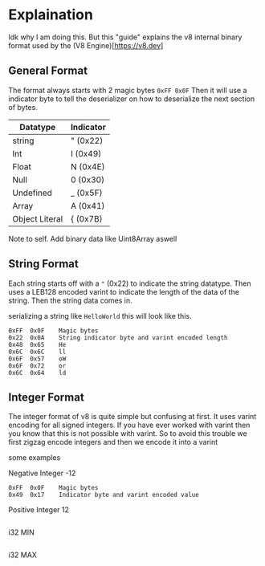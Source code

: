 # Explaination

Idk why I am doing this. But this "guide" explains the v8 internal binary format
used by the (V8 Engine)[https://v8.dev]

## General Format

The format always starts with 2 magic bytes `0xFF 0x0F` Then it will use a
indicator byte to tell the deserializer on how to deserialize the next section
of bytes.

| Datatype       | Indicator |
| -------------- | --------- |
| string         | " (0x22)  |
| Int            | I (0x49)  |
| Float          | N (0x4E)  |
| Null           | 0 (0x30)  |
| Undefined      | _ (0x5F)  |
| Array          | A (0x41)  |
| Object Literal | { (0x7B)  |

Note to self. Add binary data like Uint8Array aswell

## String Format

Each string starts off with a `"` (0x22) to indicate the string datatype. Then
uses a LEB128 encoded varint to indicate the length of the data of the string.
Then the string data comes in.

serializing a string like `HelloWorld` this will look like this.

```
0xFF  0x0F    Magic bytes
0x22  0x0A    String indicator byte and varint encoded length
0x48  0x65    He
0x6C  0x6C    ll
0x6F  0x57    oW
0x6F  0x72    or
0x6C  0x64    ld
```

## Integer Format

The integer format of v8 is quite simple but confusing at first. It uses varint
encoding for all signed integers. If you have ever worked with varint then you
know that this is not possible with varint. So to avoid this trouble we first
zigzag encode integers and then we encode it into a varint

some examples

Negative Integer -12

```
0xFF  0x0F    Magic bytes
0x49  0x17    Indicator byte and varint encoded value
```

Positive Integer 12

```
```

i32 MIN

```
```

i32 MAX

```
```
